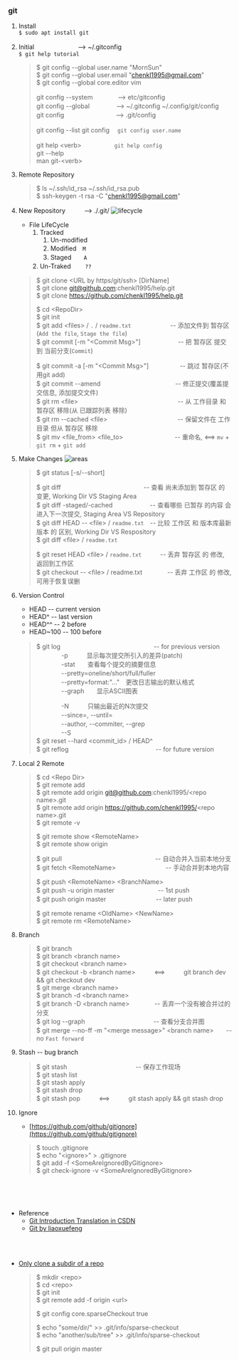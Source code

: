 ### git

1. Install  
	`$ sudo apt install git`
2. Initial　　　　　　　--> ~/.gitconfig  
	`$ git help tutorial`  
	> $ git config --global user.name "MornSun"  
	> $ git config --global user.email "chenkl1995@gmail.com"  
	> $ git config --global core.editor vim  
	> 
	> git config --system　　　　--> etc/gitconfig  
	> git config --global　　　　 --> ~/.gitconfig ~/.config/git/config  
	> git config　　　　　　　　 --> .git/config  
	> 
	> git config --list
	> git config <key>　`git config user.name`
	> 
	> git help \<verb>　　　　　 `git help config`  
	> git <verb> --help  
	> man git-\<verb>  
6. Remote Repository
	> $ ls ~/.ssh/id_rsa ~/.ssh/id_rsa.pub  
	> $ ssh-keygen -t rsa -C "chenkl1995@gmail.com"  
3. New Repository　　　--> ./.git/
	![lifecycle](https://git-scm.com/book/en/v2/images/lifecycle.png)
	* File LifeCycle
		1. Tracked  
			1. Un-modified  
			2. Modified　`M`  
			3. Staged　　`A`    
		2. Un-Traked　　 `??`  
	> 
	> $ git clone \<URL by https/git/ssh> [DirName]  
	> $ git clone git@github.com:chenkl1995/help.git  
	> $ git clone https://github.com/chenkl1995/help.git  
	> 
	> $ cd \<RepoDir>  
	> $ git init  
	> $ git add \<files> / `.` / `readme.txt`　　　　　　 -- 添加文件到 暂存区(`Add the file`, `Stage the file`)  
	> $ git commit [-m "\<Commit Msg>"]　　　　　　-- 把 暂存区 提交到 当前分支(`Commit`)  
	> 
	> $ git commit -a [-m "\<Commit Msg>"]　　　　　-- 跳过 暂存区(不用git add)  
	> $ git commit --amend　　　　　　　　　　　　-- 修正提交(覆盖提交信息, 添加提交文件)  
	> $ git rm \<file>　　　　　　　　　　　　　　　　-- 从 工作目录 和 暂存区 移除(从 已跟踪列表 移除)  
	> $ git rm --cached \<file>　　　　　　　　　　　 -- 保留文件在 工作目录 但从 暂存区 移除  
	> $ git mv <file_from> <file_to>　　　　　　　　  -- 重命名, <==> `mv` + `git rm` + `git add`  
4. Make Changes
	![areas](https://git-scm.com/book/en/v2/images/areas.png)
	> $ git status [-s/--short]
	> 
	> $ git diff　　　　　　　　　　　　　 -- 查看 尚未添加到 暂存区 的 变更, Working Dir VS Staging Area  
	> $ git diff -staged/-cached　　　　　　-- 查看哪些 已暂存 的内容 会进入下一次提交, Staging Area VS Repository  
	> $ git diff HEAD -- \<file> / `readme.txt`　-- 比较 工作区 和 版本库最新版本 的 区别, Working Dir VS Respository  
	> $ git diff \<file> / `readme.txt`  
	> 
	> $ git reset HEAD \<file> / `readme.txt`　　　-- 丢弃 暂存区 的 修改, 返回到工作区  
	> $ git checkout -- \<file> / readme.txt　　　　-- 丢弃 工作区 的 修改, 可用于恢复误删    
5. Version Control
	* HEAD		-- current version
	* HEAD^		-- last version
	* HEAD^^	-- 2 before
	* HEAD~100	-- 100 before
	> $ git log　　　　　　　　　　　　　　　-- for previous version  
	> 　　　　-p　　　显示每次提交所引入的差异(patch)  
	> 　　　　-stat　　查看每个提交的摘要信息  
	> 　　　　--pretty=oneline/short/full/fuller  
	> 　　　　--pretty=format:"..."　更改日志输出的默认格式  
	> 　　　　--graph　　显示ASCII图表  
	> 
	> 　　　　-N　　　只输出最近的N次提交  
	> 　　　　--since=<Time>, --until=<Time>  
	> 　　　　--author<Str>, --commiter<Str>, --grep<Str>  
	> 　　　　--S<Function Name>  
	> $ git reset --hard \<commit_id> / HEAD^  
	> $ git reflog　　　　　　　　　　　　　　-- for future version  
7. Local 2 Remote
	> $ cd \<Repo Dir\>  
	> $ git remote add <ShortName> <URL>  
	> $ git remote add origin git@github.com:chenkl1995/\<repo name\>.git  
	> $ git remote add origin https://github.com/chenkl1995/<repo name\>.git  
	> $ git remote -v  
	> 
	> $ git remote show \<RemoteName>  
	> $ git remote show origin  
	> 
	> $ git pull　　　　　　　　　　　　　　　-- 自动合并入当前本地分支  
	> $ git fetch \<RemoteName>　　　　　　　　-- 手动合并到本地内容  
	> 
	> $ git push \<RemoteName> \<BranchName>  
	> $ git push -u origin master　　　　　　　-- 1st push  
	> $ git push origin master　　　　　　　　-- later push  
	> 
	> $ git remote rename \<OldName> \<NewName>  
	> $ git remote rm \<RemoteName>  
8. Branch
	> $ git branch  
	> $ git branch \<branch name>  
	> $ git checkout \<branch name>  
	> $ git checkout -b \<branch name>　　　<==>　　　git branch dev && git checkout dev  
	> $ git merge \<branch name>  
	> $ git branch -d \<branch name>    
	> $ git branch -D \<branch name>　　　　-- 丢弃一个没有被合并过的分支  
	> $ git log --graph　　　　　　　　　　　-- 查看分支合并图  
	> $ git merge --no-ff -m "\<merge message>" \<branch name>　　-- no `Fast forward`
9. Stash -- bug branch
	> $ git stash　　　　　　　　　　　-- 保存工作现场  
	> $ git stash list  
	> $ git stash apply  
	> $ git stash drop  
	> $ git stash pop　　　<==>　　　git stash apply && git stash drop  

10. Ignore
	* [https://github.com/github/gitignore](https://github.com/github/gitignore)
	> $ touch .gitignore  
	> $ echo "\<ignore>"  > .gitignore  
	> $ git add -f \<SomeAreIgnoredByGitignore>  
	> $ git check-ignore -v \<SomeAreIgnoredByGitignore>  


<br /><br /><br />
- Reference  
	* [Git Introduction Translation in CSDN](https://blog.csdn.net/hudashi/article/details/7661198)  
	* [Git by liaoxuefeng](https://www.liaoxuefeng.com/wiki/0013739516305929606dd18361248578c67b8067c8c017b000)  

<br /><br />
- [Only clone a subdir of a repo](https://stackoverflow.com/questions/600079/how-do-i-clone-a-subdirectory-only-of-a-git-repository)
	 
	> $ mkdir \<repo>  
	> $ cd \<repo>  
	> $ git init  
	> $ git remote add -f origin \<url>  
	> 
	> $ git config core.sparseCheckout true  
	> 
	> $ echo "some/dir/" >> .git/info/sparse-checkout  
	> $ echo "another/sub/tree" >> .git/info/sparse-checkout   
	> 
	> $ git pull origin master  
